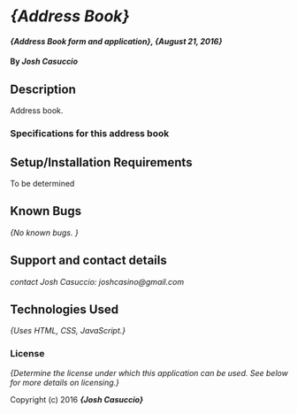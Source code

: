 # _{Address Book}_

#### _{Address Book form and application}, {August 21, 2016}_

#### By _**Josh Casuccio**_

## Description
Address book.

### Specifications for this address book



## Setup/Installation Requirements

To be determined

## Known Bugs

_{No known bugs. }_

## Support and contact details

_contact Josh Casuccio: joshcasino@gmail.com_

## Technologies Used

_{Uses HTML, CSS, JavaScript.}_

### License

*{Determine the license under which this application can be used.  See below for more details on licensing.}*

Copyright (c) 2016 **_{Josh Casuccio}_**
